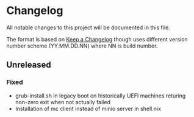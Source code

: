 # Changelog
All notable changes to this project will be documented in this file.

The format is based on [Keep a Changelog](http://keepachangelog.com/en/1.0.0/) though uses different version number scheme (YY.MM.DD.NN) where NN is build number.

## Unreleased
### Fixed
- grub-install.sh in legacy boot on historically UEFI machines returing non-zero exit when not actually failed
- Installation of mc client instead of minio server in shell.nix
